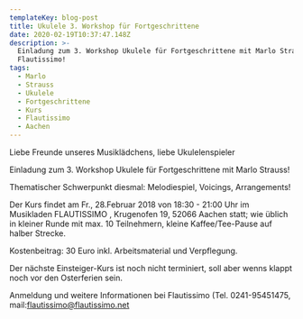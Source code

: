 ```yaml
---
templateKey: blog-post
title: Ukulele 3. Workshop für Fortgeschrittene
date: 2020-02-19T10:37:47.148Z
description: >-
  Einladung zum 3. Workshop Ukulele für Fortgeschrittene mit Marlo Strauss bei
  Flautissimo!
tags:
  - Marlo
  - Strauss
  - Ukulele
  - Fortgeschrittene
  - Kurs
  - Flautissimo
  - Aachen
---
```

Liebe Freunde unseres Musiklädchens, liebe Ukulelenspieler 

Einladung zum 3. Workshop Ukulele für Fortgeschrittene mit Marlo Strauss!

 Thematischer Schwerpunkt diesmal: Melodiespiel, Voicings, Arrangements! 

Der Kurs findet am Fr., 28.Februar 2018 von 18:30 - 21:00 Uhr im Musikladen FLAUTISSIMO , Krugenofen 19, 52066 Aachen statt; wie üblich in kleiner Runde mit max. 10 Teilnehmern, kleine Kaffee/Tee-Pause auf halber Strecke. 

Kostenbeitrag: 30 Euro inkl. Arbeitsmaterial und Verpflegung. 

Der nächste Einsteiger-Kurs ist noch nicht terminiert, soll aber wenns klappt noch vor den Osterferien sein. 

Anmeldung und weitere Informationen bei Flautissimo (Tel. 0241-95451475, mail:flautissimo@flautissimo.net
